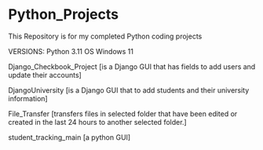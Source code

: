 # Python_Projects
This Repository is for my completed Python coding projects 

VERSIONS:
Python 3.11
OS Windows 11


  Django_Checkbook_Project
[is a Django GUI that has fields to add users and update their accounts]

  DjangoUniversity
[is a Django GUI that to add students and their university information]

  File_Transfer 
[transfers files in selected folder that have been edited or created 
in the last 24 hours to another selected folder.]

  student_tracking_main
[a python GUI]
